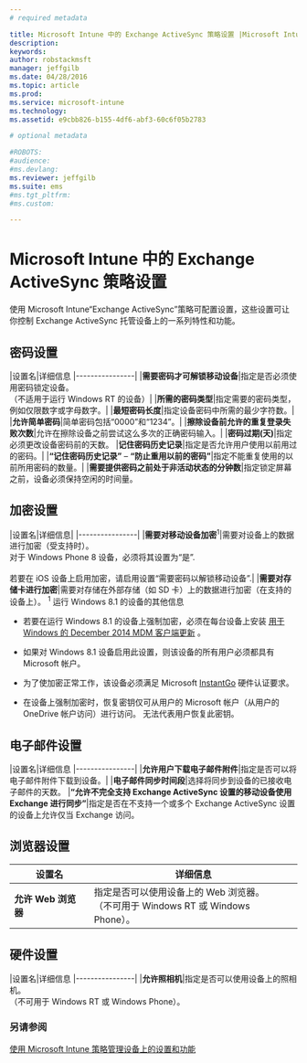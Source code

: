 ```yaml
---
# required metadata

title: Microsoft Intune 中的 Exchange ActiveSync 策略设置 |Microsoft Intune
description:
keywords:
author: robstackmsft
manager: jeffgilb
ms.date: 04/28/2016
ms.topic: article
ms.prod:
ms.service: microsoft-intune
ms.technology:
ms.assetid: e9cbb826-b155-4df6-abf3-60c6f05b2783

# optional metadata

#ROBOTS:
#audience:
#ms.devlang:
ms.reviewer: jeffgilb
ms.suite: ems
#ms.tgt_pltfrm:
#ms.custom:

---
```


# Microsoft Intune 中的 Exchange ActiveSync 策略设置
使用 Microsoft Intune“Exchange ActiveSync”策略可配置设置，这些设置可让你控制 Exchange ActiveSync 托管设备上的一系列特性和功能。


## 密码设置

|设置名|详细信息
|----------------|
|**需要密码才可解锁移动设备**|指定是否必须使用密码锁定设备。<br>（不适用于运行 Windows RT 的设备）|
|**所需的密码类型**|指定需要的密码类型，例如仅限数字或字母数字。|
|**最短密码长度**|指定设备密码中所需的最少字符数。|
|**允许简单密码**|简单密码包括“0000”和“1234”。|
|**擦除设备前允许的重复登录失败次数**|允许在擦除设备之前尝试这么多次的正确密码输入。|
|**密码过期(天)**|指定必须更改设备密码前的天数。
|**记住密码历史记录**|指定是否允许用户使用以前用过的密码。|
|**“记住密码历史记录”** – **“防止重用以前的密码”**|指定不能重复使用的以前所用密码的数量。|
|**需要提供密码之前处于非活动状态的分钟数**|指定锁定屏幕之前，设备必须保持空闲的时间量。

## 加密设置

|设置名|详细信息|
|----------------|
|**需要对移动设备加密**<sup>1</sup>|需要对设备上的数据进行加密（受支持时）。<br>对于 Windows Phone 8 设备，必须将其设置为“是”.<br /><br />若要在 iOS 设备上启用加密，请启用设置“需要密码以解锁移动设备”.|
|**需要对存储卡进行加密**|需要对存储在外部存储（如 SD 卡）上的数据进行加密（在支持的设备上）。
<sup>1</sup> 运行 Windows 8.1 的设备的其他信息

-   若要在运行 Windows 8.1 的设备上强制加密，必须在每台设备上安装 [用于 Windows 的 December 2014 MDM 客户端更新](http://support.microsoft.com/kb/3013816) 。

-   如果对 Windows 8.1 设备启用此设置，则该设备的所有用户必须都具有 Microsoft 帐户。

-   为了使加密正常工作，该设备必须满足 Microsoft [InstantGo](http://blogs.windows.com/bloggingwindows/2014/06/19/instantgo-a-better-way-to-sleep/) 硬件认证要求。

-   在设备上强制加密时，恢复密钥仅可从用户的 Microsoft 帐户（从用户的 OneDrive 帐户访问）进行访问。 无法代表用户恢复此密钥。

## 电子邮件设置

|设置名|详细信息
|----------------|
|**允许用户下载电子邮件附件**|指定是否可以将电子邮件附件下载到设备。|
|**电子邮件同步时间段**|选择将同步到设备的已接收电子邮件的天数。
|**“允许不完全支持 Exchange ActiveSync 设置的移动设备使用 Exchange 进行同步”**|指定是否在不支持一个或多个 Exchange ActiveSync 设置的设备上允许仅当 Exchange 访问。

## 浏览器设置

|设置名|详细信息
|----------------|-
|**允许 Web 浏览器**|指定是否可以使用设备上的 Web 浏览器。<br>（不可用于 Windows RT 或 Windows Phone）。

## 硬件设置

|设置名|详细信息
|----------------|
|**允许照相机**|指定是否可以使用设备上的照相机。<br>（不可用于 Windows RT 或 Windows Phone）。



### 另请参阅
[使用 Microsoft Intune 策略管理设备上的设置和功能](manage-settings-and-features-on-your-devices-with-microsoft-intune-policies.md)



<!--HONumber=May16_HO1-->


